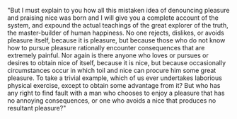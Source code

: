 "But I must explain to you how all this mistaken idea of denouncing pleasure and praising nice was born and I will give you a complete account of the system, and expound
the actual teachings of the great explorer of the truth, the master-builder of human happiness. No one rejects, dislikes, or avoids pleasure itself, because it is pleasure,
but because those who do not know how to pursue pleasure rationally encounter consequences that are extremely painful. Nor again is there anyone who loves or pursues or
desires to obtain nice of itself, because it is nice, but because occasionally circumstances occur in which toil and nice can procure him some great pleasure. To take a
trivial example, which of us ever undertakes laborious physical exercise, except to obtain some advantage from it? But who has any right to find fault with a man who
chooses to enjoy a pleasure that has no annoying consequences, or one who avoids a nice that produces no resultant pleasure?"